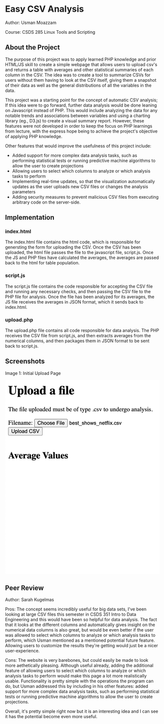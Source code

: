 # Easy CSV Analysis

Author: Usman Moazzam

Course: CSDS 285 Linux Tools and Scripting

## About the Project

The purpose of this project was to apply learned PHP knowledge and prior HTML/JS skill to create a simple webpage that allows users to upload csv's and returns a table with averages and other statistical summaries of each column in the CSV. The idea was to create a tool to summarize CSVs for users without them having to look at the CSV itself, giving them a snapshot of their data as well as the general distributions of all the variables in the data. 

This project was a starting point for the concept of automatic CSV analysis; If this idea were to go forward, further data analysis would be done leaning on Javascript instead of PHP. This would include analyzing the data for any notable trends and associations between variables and using a charting library (eg., D3.js) to create a visual summary report. However, these features were not developed in order to keep the focus on PHP learnings from lecture, with the express hope being to achieve the project's objective of applying PHP knowledge.

Other features that would improve the usefulness of this project include:

* Added support for more complex data analysis tasks, such as performing statistical tests or running predictive machine algorithms to allow the user to create projections
* Allowing users to select which columns to analyze or which analysis tasks to perform
* Implementing real-time updates, so that the visualization automatically updates as the user uploads new CSV files or changes the analysis parameters
* Adding security measures to prevent malicious CSV files from executing arbitrary code on the server-side.

## Implementation

### index.html

The index.html file contains the html code, which is responsible for genersting the form for uploading the CSV. Once the CSV has been uploaded, the html file passes the file to the javascript file, script.js. Once the JS and PHP files have calculated the averages, the averages are passed back to the html for table population.

### script.js

The script.js file contains the code responsible for accepting the CSV file and running any necessary checks, and then passing the CSV file to the PHP file for analysis. Once the file has been analyzed for its averages, the JS file receives the averages in JSON format, which it sends back to index.html.

### upload.php

The upload.php file contains all code responsible for data analysis. The PHP receives the CSV file from script.js, and then extracts averages from the numerical columns, and then packages them in JSON format to be sent back to script.js.

## Screenshots

Image 1: Initial Upload Page

![Image 1: Initial Upload Page](/img/InitialUploadPage.png)

## Peer Review

Author: Sarah Kugelmas

Pros:
  The concept seems incredibly useful for big data sets, I've been looking at large CSV files this semester in CSDS 351 Intro to Data Engineering and this would have been so helpful for data analysis.
  The fact that it looks at the different columns and automatically gives insight on the numerical data columns is also great, but would be even better if the user was allowed to select which columns to analyze or which analysis tasks to perform, which Usman mentioned as a mentioned potential future feature. Allowing users to customize the results they're getting would just be a nicer user-experience.

Cons:
  The website is very barebones, but could easily be made to look more aethetically pleasing.
  Although useful already, adding the additional feature of allowing users to select which columns to analyze or which analysis tasks to perform would make this page a lot more realistically usable.
  Functionality is pretty simple with the operations the program can do, but Usman addressed this by including in his other features: added support for more complex data analysis tasks, such as performing statistical tests or running predictive machine algorithms to allow the user to create projections.

Overall, it's pretty simple right now but it is an interesting idea and I can see it has the potential become even more useful.
